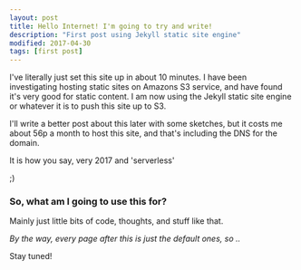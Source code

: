 ```yaml
---
layout: post
title: Hello Internet! I'm going to try and write!
description: "First post using Jekyll static site engine"
modified: 2017-04-30
tags: [first post]
---
```


I've literally just set this site up in about 10 minutes. I have been investigating hosting static sites on Amazons S3 service, 
and have found it's very good for static content. I am now using the Jekyll static site engine or whatever it is to push this site up to S3.

I'll write a better post about this later with some sketches, but it costs me about 56p a month to host this site, and that's including the DNS for the domain.

It is how you say, very 2017 and 'serverless'

;)


### So, what am I going to use this for?

Mainly just little bits of code, thoughts, and stuff like that. 

*By the way, every page after this is just the default ones, so ..*

Stay tuned!




